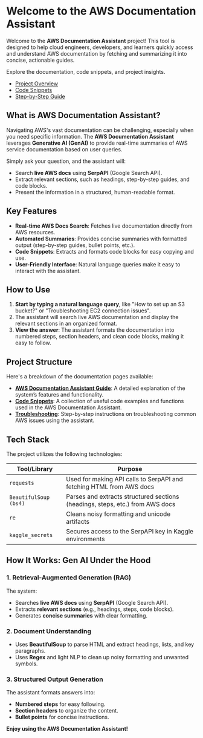 # Welcome to the AWS Documentation Assistant

Welcome to the **AWS Documentation Assistant** project! This tool is designed to help cloud engineers, developers, and learners quickly access and understand AWS documentation by fetching and summarizing it into concise, actionable guides.

Explore the documentation, code snippets, and project insights.

- [Project Overview](./index.md)
- [Code Snippets](./code-snippets.md)
- [Step-by-Step Guide](./guide.md)

## What is AWS Documentation Assistant?

Navigating AWS's vast documentation can be challenging, especially when you need specific information. The **AWS Documentation Assistant** leverages **Generative AI (GenAI)** to provide real-time summaries of AWS service documentation based on user queries.

Simply ask your question, and the assistant will:
- Search **live AWS docs** using **SerpAPI** (Google Search API).
- Extract relevant sections, such as headings, step-by-step guides, and code blocks.
- Present the information in a structured, human-readable format.

## Key Features

- **Real-time AWS Docs Search**: Fetches live documentation directly from AWS resources.
- **Automated Summaries**: Provides concise summaries with formatted output (step-by-step guides, bullet points, etc.).
- **Code Snippets**: Extracts and formats code blocks for easy copying and use.
- **User-Friendly Interface**: Natural language queries make it easy to interact with the assistant.

## How to Use

1. **Start by typing a natural language query**, like "How to set up an S3 bucket?" or "Troubleshooting EC2 connection issues".
2. The assistant will search live AWS documentation and display the relevant sections in an organized format.
3. **View the answer**: The assistant formats the documentation into numbered steps, section headers, and clean code blocks, making it easy to follow.

## Project Structure

Here's a breakdown of the documentation pages available:

- **[AWS Documentation Assistant Guide](guide.md)**: A detailed explanation of the system’s features and functionality.
- **[Code Snippets](snippets.md)**: A collection of useful code examples and functions used in the AWS Documentation Assistant.
- **[Troubleshooting](troubleshooting.md)**: Step-by-step instructions on troubleshooting common AWS issues using the assistant.

## Tech Stack

The project utilizes the following technologies:

| Tool/Library              | Purpose                                                                       |
|---------------------------|-------------------------------------------------------------------------------|
| `requests`                | Used for making API calls to SerpAPI and fetching HTML from AWS docs          |
| `BeautifulSoup (bs4)`     | Parses and extracts structured sections (headings, steps, etc.) from AWS docs |
| `re`                      | Cleans noisy formatting and unicode artifacts                                |
| `kaggle_secrets`          | Secures access to the SerpAPI key in Kaggle environments                      |

## How It Works: Gen AI Under the Hood

### 1. **Retrieval-Augmented Generation (RAG)**
The system:
- Searches **live AWS docs** using **SerpAPI** (Google Search API).
- Extracts **relevant sections** (e.g., headings, steps, code blocks).
- Generates **concise summaries** with clear formatting.

### 2. **Document Understanding**
- Uses **BeautifulSoup** to parse HTML and extract headings, lists, and key paragraphs.
- Uses **Regex** and light NLP to clean up noisy formatting and unwanted symbols.

### 3. **Structured Output Generation**
The assistant formats answers into:
- **Numbered steps** for easy following.
- **Section headers** to organize the content.
- **Bullet points** for concise instructions.

**Enjoy using the AWS Documentation Assistant!**
